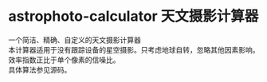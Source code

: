 # astrophoto-calculator 天文摄影计算器
一个简洁、精确、自定义的天文摄影计算器  
本计算器适用于没有跟踪设备的星空摄影。只考虑地球自转，忽略其他因素影响。效率指数正比于单个像素的信噪比。  
具体算法参见源码。
